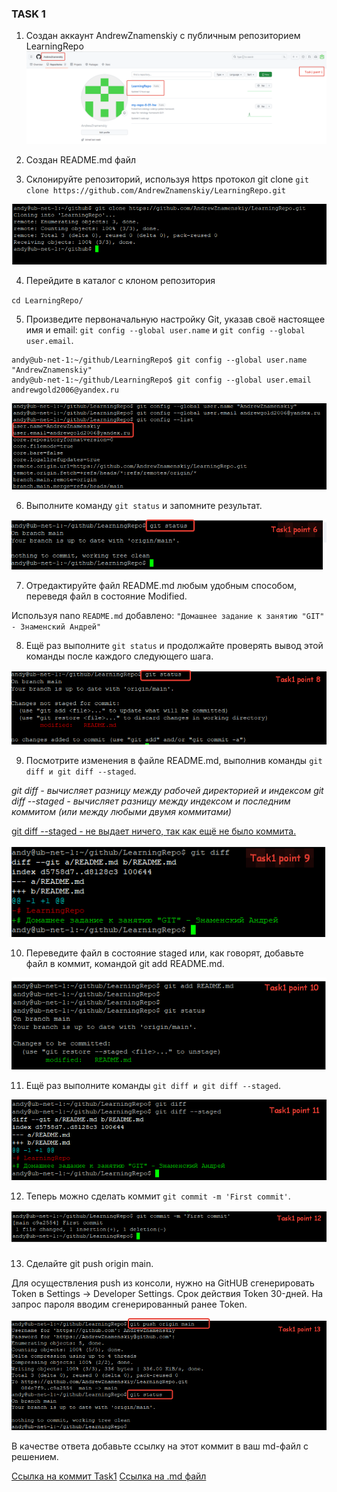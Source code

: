 ### TASK 1

1. Создан аккаунт AndrewZnamenskiy с публичным репозиторием LearningRepo
![Скриншот task1 p1](https://github.com/AndrewZnamenskiy/LearningRepo/blob/main/img/task1p1.png)

2. Создан README.md файл
3. Склонируйте репозиторий, используя https протокол git clone
`git clone https://github.com/AndrewZnamenskiy/LearningRepo.git`

![Клон репозитория](https://github.com/AndrewZnamenskiy/LearningRepo/blob/main/img/task1p3.png)

4. Перейдите в каталог с клоном репозитория

`cd LearningRepo/`

5. Произведите первоначальную настройку Git, указав своё настоящее имя и email: `git config --global user.name` и `git config --global user.email`.

```
andy@ub-net-1:~/github/LearningRepo$ git config --global user.name "AndrewZnamenskiy"
andy@ub-net-1:~/github/LearningRepo$ git config --global user.email andrewgold2006@yandex.ru
```

![Добавление личных данных](https://github.com/AndrewZnamenskiy/LearningRepo/blob/main/img/task1p5.png)

6. Выполните команду `git status` и запомните результат.

![Комманда git status](https://github.com/AndrewZnamenskiy/LearningRepo/blob/main/img/task1p6.png)

7. Отредактируйте файл README.md любым удобным способом, переведя файл в состояние Modified.

Используя nano `README.md` добавлено: `"Домашнее задание к занятию "GIT" - Знаменский Андрей"`

8. Ещё раз выполните `git status` и продолжайте проверять вывод этой команды после каждого следующего шага.

![Комманда git status](https://github.com/AndrewZnamenskiy/LearningRepo/blob/main/img/task1p8.png)

9. Посмотрите изменения в файле README.md, выполнив команды `git diff и git diff --staged`.

*git diff - вычисляет разницу между рабочей директорией и индексом*
*git diff --staged - вычисляет разницу между индексом и последним коммитом (или между любыми двумя коммитами)*

<ins> git diff --staged - не выдает ничего, так как ещё не было коммита. </ins>

![Комманды git diff](https://github.com/AndrewZnamenskiy/LearningRepo/blob/main/img/task1p9.png)

10. Переведите файл в состояние staged или, как говорят, добавьте файл в коммит, командой git add README.md.

![Добавление файла в индекс](https://github.com/AndrewZnamenskiy/LearningRepo/blob/main/img/task1p10.png)

11. Ещё раз выполните команды `git diff и git diff --staged`.

![Сравнение индекса и коммита](https://github.com/AndrewZnamenskiy/LearningRepo/blob/main/img/task1p11.png)

12. Теперь можно сделать коммит `git commit -m 'First commit'`.

![Первый коммит](https://github.com/AndrewZnamenskiy/LearningRepo/blob/main/img/task1p12.png)

13. Сделайте git push origin main.

Для осуществления push из консоли, нужно на GitHUB сгенерировать 
Token в Settings -> Developer Settings. Срок действия Token 30-дней. 
На запрос пароля вводим сгенерированный ранее Token.

![Push на GitHub](https://github.com/AndrewZnamenskiy/LearningRepo/blob/main/img/task1p13.png)

В качестве ответа добавьте ссылку на этот коммит в ваш md-файл с решением.

[Ссылка на коммит Task1](https://github.com/AndrewZnamenskiy/LearningRepo/commit/c9a2554736716fbb103eabaf489c31a937d9ce7d)
[Ссылка на .md файл](https://github.com/AndrewZnamenskiy/LearningRepo/blob/main/Task1.md)

